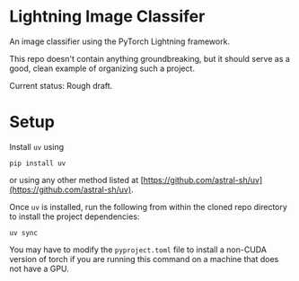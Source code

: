 Lightning Image Classifer
=========================

An image classifier using the PyTorch Lightning framework.

This repo doesn't contain anything groundbreaking, but it should serve as a good, clean example of organizing such a project.

Current status: Rough draft.

# Setup

Install `uv` using
```
pip install uv
```
or using any other method listed at [https://github.com/astral-sh/uv](https://github.com/astral-sh/uv).

Once `uv` is installed, run the following from within the cloned repo directory to install the project dependencies:
```
uv sync
```
You may have to modify the `pyproject.toml` file to install a non-CUDA version of torch if you are running this command on a machine that does not have a GPU.


